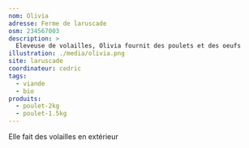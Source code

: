 ```yaml
---
nom: Olivia
adresse: Ferme de laruscade
osm: 234567003
description: >
  Eleveuse de volailles, Olivia fournit des poulets et des oeufs
illustration: ./media/olivia.png
site: laruscade
coordinateur: cedric
tags:
  - viande
  - bio
produits:
  - poulet-2kg
  - poulet-1.5kg
---
```


Elle fait des volailles en extérieur
